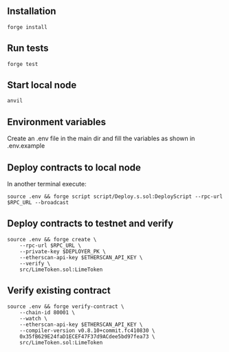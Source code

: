 ## Installation

```
forge install
```

## Run tests

```
forge test
```

## Start local node

```
anvil
```

## Environment variables

Create an .env file in the main dir and fill the variables as shown in .env.example

## Deploy contracts to local node

In another terminal execute:

```
source .env && forge script script/Deploy.s.sol:DeployScript --rpc-url $RPC_URL --broadcast
```

## Deploy contracts to testnet and verify

```
source .env && forge create \
    --rpc-url $RPC_URL \
    --private-key $DEPLOYER_PK \
    --etherscan-api-key $ETHERSCAN_API_KEY \
    --verify \
    src/LimeToken.sol:LimeToken
```

## Verify existing contract

```
source .env && forge verify-contract \
    --chain-id 80001 \
    --watch \
    --etherscan-api-key $ETHERSCAN_API_KEY \
    --compiler-version v0.8.10+commit.fc410830 \
    0x35fB629E24faD1ECEF47F37d9ACdee5bd97fea73 \
    src/LimeToken.sol:LimeToken
```
